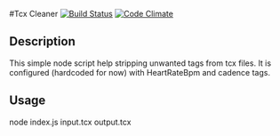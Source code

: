 #Tcx Cleaner [![Build Status](https://travis-ci.org/alexmufatti/TcxCleaner.svg?branch=master)](https://travis-ci.org/alexmufatti/TcxCleaner) [![Code Climate](https://codeclimate.com/github/alexmufatti/TcxCleaner/badges/gpa.svg)](https://codeclimate.com/github/alexmufatti/TcxCleaner)
## Description
This simple node script help stripping unwanted tags from tcx files.
It is configured (hardcoded for now) with HeartRateBpm and cadence tags.

## Usage
node index.js input.tcx output.tcx
